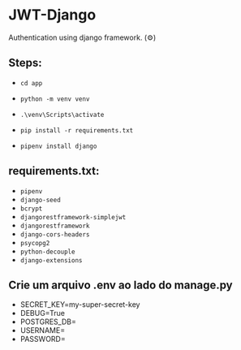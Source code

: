 # JWT-Django
Authentication using django framework. (⚙️)

## Steps:
- `cd app`
- `python -m venv venv`
- `.\venv\Scripts\activate`

- `pip install -r requirements.txt`
- `pipenv install django`

## requirements.txt:
- `pipenv`
- `django-seed`
- `bcrypt`
- `djangorestframework-simplejwt`
- `djangorestframework`
- `django-cors-headers`
- `psycopg2`
- `python-decouple`
- `django-extensions`

## Crie um arquivo .env ao lado do manage.py

- SECRET_KEY=my-super-secret-key
- DEBUG=True
- POSTGRES_DB=
- USERNAME=
- PASSWORD=
